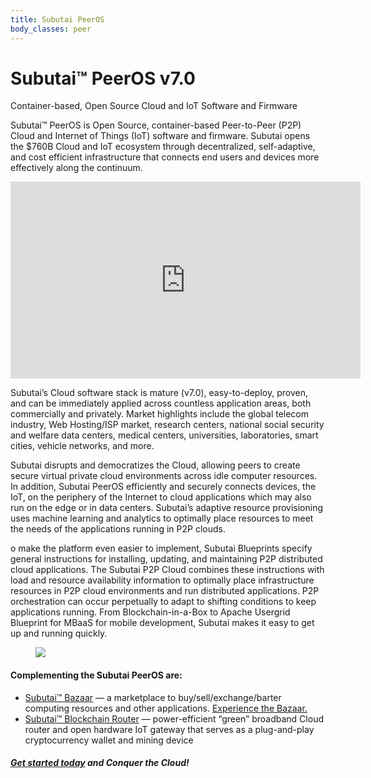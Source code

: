 ```yaml
---
title: Subutai PeerOS
body_classes: peer
---
```


<div class="banner" markdown="1">

<h1>Subutai™ PeerOS v7.0</h1>
<p>Container-based, Open Source Cloud and IoT Software and Firmware</p>
<div class="arrowDown">
<a href="#"><i class="fas fa-chevron-down"></i></a>
</div>

</div>

<section class="container">
    <div class="textBlock">
        <p>Subutai™ PeerOS is Open Source, container-based Peer-to-Peer (P2P) Cloud and Internet of Things (IoT) software and firmware. Subutai opens the $760B Cloud and IoT ecosystem through decentralized, self-adaptive, and cost efficient infrastructure that connects end users and devices more effectively along the continuum.</p>
    </div>
</section>
<section class="videoSection">
    <div class="videoWrap">
        <iframe width="560" height="315" src="https://www.youtube.com/embed/LoL78YR178U?rel=0" frameborder="0" allow="autoplay; encrypted-media" allowfullscreen></iframe>
    </div>
</section>
</div>
<div class="container">
    <div class="textBlock">
        <p>Subutai’s Cloud software stack is mature (v7.0), easy-to-deploy, proven, and can be immediately applied across countless application areas, both commercially and privately. Market highlights include the global telecom industry, Web Hosting/ISP market, research centers, national social security and welfare data centers, medical centers, universities, laboratories, smart cities, vehicle networks, and more.</p>
        <p>Subutai disrupts and democratizes the Cloud, allowing peers to create secure virtual private cloud environments across idle computer resources. In addition, Subutai PeerOS efficiently and securely connects devices, the IoT, on the periphery of the Internet to cloud applications which may also run on the edge or in data centers. Subutai’s adaptive resource provisioning uses machine learning and analytics to optimally place resources to meet the needs of the applications running in P2P clouds.</p>
        <p>o make the platform even easier to implement, Subutai Blueprints specify general instructions for installing, updating, and maintaining P2P distributed cloud applications. The Subutai P2P Cloud combines these instructions with load and resource availability information to optimally place infrastructure resources in P2P cloud environments and run distributed applications. P2P orchestration can occur perpetually to adapt to shifting conditions to keep applications running. From Blockchain-in-a-Box to Apache Usergrid Blueprint for MBaaS for mobile development, Subutai makes it easy to get up and running quickly.</p>
    </div>
</div>
<div class="container hideMobile">
    <figure class="fullImg">
        <img src="../images/peeros-02.jpg">
    </figure>
</div>
<div class="smallContainer">
    <div class="topicWrap">
        <h4>Complementing the Subutai PeerOS are:</h4>
        <ul>
            <li><a href="/subutai/website/products/subutai-bazaar">Subutai™ Bazaar</a> — a marketplace to buy/sell/exchange/barter computing resources and other applications. <a href="https://bazaar.subutai.io" target="_blank">Experience the Bazaar.</a></li>
            <li><a href="/subutai/website/products/subutai-router">Subutai™ Blockchain Router</a> — power-efficient “green” broadband Cloud router and open hardware IoT gateway that serves as a plug-and-play cryptocurrency wallet and mining device</li>
        </ul>
    </div>
    <h5><a href="/subutai/website/getting-started">Get started today</a> and Conquer the Cloud!</h5>
</div>
